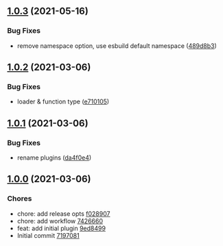 ## [1.0.3](https://github.com/josteph/esbuild-plugin-lodash/compare/1.0.2...1.0.3) (2021-05-16)


### Bug Fixes

* remove namespace option, use esbuild default namespace ([489d8b3](https://github.com/josteph/esbuild-plugin-lodash/commit/489d8b32a86e32aef8d4fcc32aad3475091efc17))

## [1.0.2](https://github.com/josteph/esbuild-plugin-lodash/compare/1.0.1...1.0.2) (2021-03-06)


### Bug Fixes

* loader & function type ([e710105](https://github.com/josteph/esbuild-plugin-lodash/commit/e710105e9a795ac2180b10efeeb52078668ba052))

## [1.0.1](https://github.com/josteph/esbuild-plugin-lodash/compare/1.0.0...1.0.1) (2021-03-06)


### Bug Fixes

* rename plugins ([da4f0e4](https://github.com/josteph/esbuild-plugin-lodash/commit/da4f0e4010c9d7a8ca0a2b77c42a69d9a97fde9f))


## [1.0.0](https://github.com/josteph/esbuild-plugin-lodash/releases/tag/1.0.0) (2021-03-06)
### Chores
* chore: add release opts [f028907](https://github.com/josteph/esbuild-plugin-lodash/commit/f028907)
* chore: add workflow [7426660](https://github.com/josteph/esbuild-plugin-lodash/commit/7426660)
* feat: add initial plugin [9ed8499](https://github.com/josteph/esbuild-plugin-lodash/commit/9ed8499)
* Initial commit [7197081](https://github.com/josteph/esbuild-plugin-lodash/commit/7197081)

